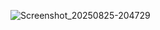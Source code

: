 ![Screenshot_20250825-204729](https://github.com/user-attachments/assets/190ca296-b2dd-4743-813c-23b32146c455)
